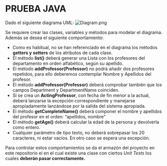# PRUEBA JAVA #

Dado el siguiente diagrama UML:
![Diagram.png](https://bitbucket.org/repo/oLqA9Kg/images/1155802627-Diagram.png)

Se requiere crear las clases, variables y métodos para modelar el diagrama. Además se desea el siguiente comportamiento:

* Como es habitual, no se han referenciado en el diagrama los métodos **getters y setters** de los atributos de cada clase.
* El método **list()** deberá generar una Lista con los profesores del departamento en orden alfabético, según su apellido.
* El método **addProfessor(Professor)** no podrá añadir dos profesores repetidos, para ello deberemos contemplar Nombre y Apellidos del profesor.
* El método **addProfessor(Professor)** deberá comprobar también que los campos Department y DepartmentName coinciden.
* Si se crea un **ActingProfessor**, con fecha de fin menor a la actual, deberá lanzarse la excepción correspondiente y manejarse apropiadamente lanzándose por la salida del sistema apropiada.
* El método **getCompleteName()** deberá componer el nombre y apellidos del profesor en el orden: “apellidos, nombre”
* El método **getAge()** deberá calcular la edad de la persona y devolverla como entero.
* Cualquier parámetro de tipo texto, no deberá sobrepasar los 20 caracteres, ni estar vacíos. En otro caso se espera una excepción.

Para controlar estos comportamientos se da el armazón del proyecto en este repositorio el en el cual existe una clase con ciertos *Unit Tests* los cuales **deberán pasar correctamente.**


